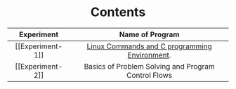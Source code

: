 <h1 align="center">Contents</h1>


|Experiment|Name of Program|
|:---:|:---:|
|[[Experiment-1]]|[Linux Commands and C programming Environment](../Experiments/Experiment-1).|
|[[Experiment-2]]|Basics of Problem Solving and Program Control Flows|
